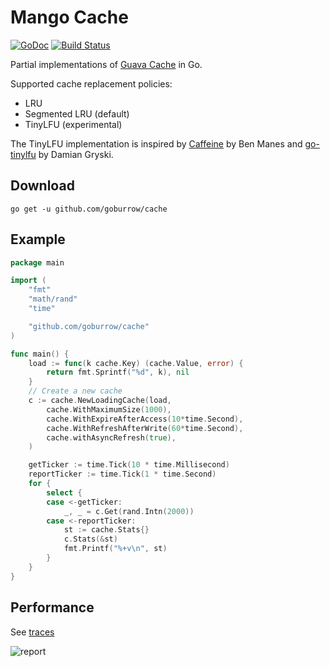 # Mango Cache
[![GoDoc](https://godoc.org/github.com/goburrow/cache?status.svg)](https://godoc.org/github.com/goburrow/cache)
[![Build Status](https://travis-ci.org/goburrow/cache.svg?branch=master)](https://travis-ci.org/goburrow/cache)

Partial implementations of [Guava Cache](https://github.com/google/guava) in Go.

Supported cache replacement policies:

- LRU
- Segmented LRU (default)
- TinyLFU (experimental)

The TinyLFU implementation is inspired by
[Caffeine](https://github.com/ben-manes/caffeine) by Ben Manes and
[go-tinylfu](https://github.com/dgryski/go-tinylfu) by Damian Gryski.

## Download

```
go get -u github.com/goburrow/cache
```

## Example

```go
package main

import (
	"fmt"
	"math/rand"
	"time"

	"github.com/goburrow/cache"
)

func main() {
	load := func(k cache.Key) (cache.Value, error) {
		return fmt.Sprintf("%d", k), nil
	}
	// Create a new cache
	c := cache.NewLoadingCache(load,
		cache.WithMaximumSize(1000),
		cache.WithExpireAfterAccess(10*time.Second),
		cache.WithRefreshAfterWrite(60*time.Second),
		cache.withAsyncRefresh(true),
	)

	getTicker := time.Tick(10 * time.Millisecond)
	reportTicker := time.Tick(1 * time.Second)
	for {
		select {
		case <-getTicker:
			_, _ = c.Get(rand.Intn(2000))
		case <-reportTicker:
			st := cache.Stats{}
			c.Stats(&st)
			fmt.Printf("%+v\n", st)
		}
	}
}
```

## Performance

See [traces](traces/)

![report](traces/report.png)
